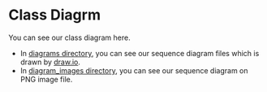 # Class Diagrm
You can see our class diagram here.  
- In [diagrams directory](https://github.com/2021-caucse-software-engineering/enhanced-library-management/tree/main/docs/Designs/BookSystemForGuest/ClassDiagram/diagrams), you can see our sequence diagram files which is drawn by [draw.io](https://app.diagrams.net/).
- In [diagram_images directory](https://github.com/2021-caucse-software-engineering/enhanced-library-management/tree/main/docs/Designs/BookSystemForGuest/ClassDiagram/diagram_images), you can see our sequence diagram on PNG image file.
